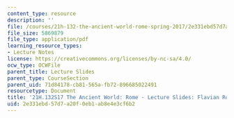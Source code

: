 ```yaml
---
content_type: resource
description: ''
file: /courses/21h-132-the-ancient-world-rome-spring-2017/2e331ebd57d7a20f0eb1ab8e4e3cf6b2_MIT21H_132S17_FlavianRome.pdf
file_size: 5869879
file_type: application/pdf
learning_resource_types:
- Lecture Notes
license: https://creativecommons.org/licenses/by-nc-sa/4.0/
ocw_type: OCWFile
parent_title: Lecture Slides
parent_type: CourseSection
parent_uid: 71d84178-cb81-565a-fb72-896685022491
resourcetype: Document
title: '21H.132S17 The Ancient World: Rome - Lecture Slides: Flavian Rome'
uid: 2e331ebd-57d7-a20f-0eb1-ab8e4e3cf6b2
---
```

